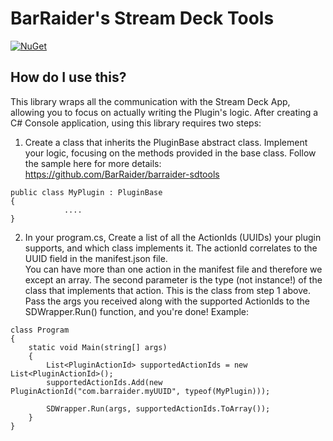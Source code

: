 # BarRaider's Stream Deck Tools

[![NuGet](https://img.shields.io/nuget/v/streamdeck-tools.svg?style=flat)](https://www.nuget.org/packages/streamdeck-tools)

## How do I use this?
This library wraps all the communication with the Stream Deck App, allowing you to focus on actually writing the Plugin's logic.
After creating a C# Console application, using this library requires two steps:

1. Create a class that inherits the PluginBase abstract class.
Implement your logic, focusing on the methods provided in the base class.
Follow the sample here for more details: https://github.com/BarRaider/barraider-sdtools

~~~~
public class MyPlugin : PluginBase
{
			....
}
~~~~

2. In your program.cs, Create a list of all the ActionIds (UUIDs) your plugin supports, and which class implements it.
The actionId correlates to the UUID field in the manifest.json file.  
You can have more than one action in the manifest file and therefore we except an array.
The second parameter is the type (not instance!) of the class that implements that action. This is the class from step 1 above.
Pass the args you received along with the supported ActionIds to the SDWrapper.Run() function, and you're done!
Example:
~~~~
class Program
{
	static void Main(string[] args)
	{
		List<PluginActionId> supportedActionIds = new List<PluginActionId>();
		supportedActionIds.Add(new PluginActionId("com.barraider.myUUID", typeof(MyPlugin)));

		SDWrapper.Run(args, supportedActionIds.ToArray());
	}
}
~~~~